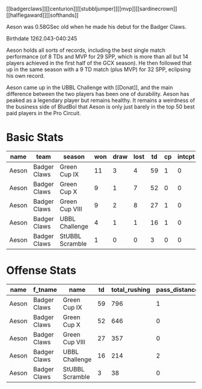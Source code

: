 [[badgerclaws]][[centurion]][[stubbljumper]][[mvp]][[sardinecrown]][[halflegaward]][[softhands]]

Aeson was 0.58GSec old when he made his debut for the Badger Claws.

Birthdate 1262.043-040:245

Aeson holds all sorts of records, including the best single match performance (of 8 TDs and MVP for 29 SPP, which is more than all but 14 players achieved in the first half of the GCX season). He then followed that up in the same season with a 9 TD match (plus MVP) for 32 SPP, eclipsing his own record.

Aeson came up in the UBBL Challenge with [[Donat]], and the main difference between the two players has been one of durability. Aeson has peaked as a legendary player but remains healthy. It remains a weirdness of the business side of BludBol that Aeson is only just barely in the top 50 best paid players in the Pro Circuit.

# Basic Stats

| name  | team         | season          | won  | draw | lost | td   | cp   | intcpt | bh   | si   | ki   | mvp  | spp  |
|-------|--------------|-----------------|------|------|------|------|------|--------|------|------|------|------|------|
| Aeson | Badger Claws | Green Cup IX    |   11 |    3 |    4 |   59 |    1 |      0 |    0 |    0 |    0 |    5 |  203 |
| Aeson | Badger Claws | Green Cup X     |    9 |    1 |    7 |   52 |    0 |      0 |    0 |    0 |    0 |    3 |  171 |
| Aeson | Badger Claws | Green Cup VIII  |    9 |    2 |    8 |   27 |    1 |      0 |    0 |    0 |    0 |    1 |   87 |
| Aeson | Badger Claws | UBBL Challenge  |    4 |    1 |    1 |   16 |    1 |      0 |    0 |    0 |    0 |    1 |   54 |
| Aeson | Badger Claws | StUBBL Scramble |    1 |    0 |    0 |    3 |    0 |      0 |    0 |    0 |    0 |    0 |    9 |

# Offense Stats

| name  | f_tname      | name            | td   | total_rushing | pass_distance | total_touches | cp   | pass_distance | intcpt_rate | sacked | catch_rate |
|-------|--------------|-----------------|------|---------------|---------------|---------------|------|---------------|-------------|--------|------------|
| Aeson | Badger Claws | Green Cup IX    |   59 |           796 |             1 |            64 |    1 |             1 |      0.0000 |      5 |     0.9600 |
| Aeson | Badger Claws | Green Cup X     |   52 |           646 |             0 |            55 |    0 |             0 |        NULL |      1 |     1.0000 |
| Aeson | Badger Claws | Green Cup VIII  |   27 |           357 |             0 |            36 |    1 |             0 |      0.3333 |      0 |     1.0000 |
| Aeson | Badger Claws | UBBL Challenge  |   16 |           214 |             2 |            19 |    1 |             2 |      0.0000 |      0 |     0.8571 |
| Aeson | Badger Claws | StUBBL Scramble |    3 |            38 |             0 |             3 |    0 |             0 |        NULL |      0 |     1.0000 |
